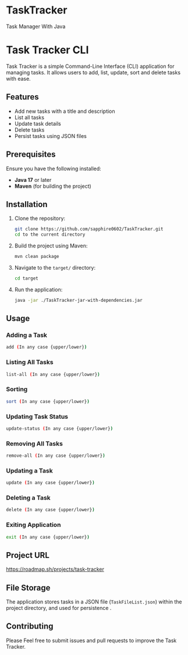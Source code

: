 # TaskTracker
Task Manager With Java
# Task Tracker CLI

Task Tracker is a simple Command-Line Interface (CLI) application for managing tasks. It allows users to add, list, update, sort and delete tasks with ease.

## Features
- Add new tasks with a title and description
- List all tasks
- Update task details
- Delete tasks
- Persist tasks using JSON files

## Prerequisites
Ensure you have the following installed:
- **Java 17** or later
- **Maven** (for building the project)

## Installation
1. Clone the repository:
   ```sh
   git clone https://github.com/sapphire0602/TaskTracker.git
   cd to the current directory
   ```

2. Build the project using Maven:
   ```sh
   mvn clean package
   ```

3. Navigate to the `target/` directory:
   ```sh
   cd target
   ```

4. Run the application:
   ```sh
   java -jar ./TaskTracker-jar-with-dependencies.jar 
   ```

## Usage
### Adding a Task
```sh
add (In any case {upper/lower})
```

### Listing All Tasks
```sh
list-all (In any case {upper/lower})
```

### Sorting
```sh
sort (In any case {upper/lower})
```
### Updating Task Status
```sh
update-status (In any case {upper/lower})
```
### Removing All Tasks
```sh
remove-all (In any case {upper/lower})
```

### Updating a Task
```sh
update (In any case {upper/lower})
```

### Deleting a Task
```sh
delete (In any case {upper/lower})
```

### Exiting Application
```sh
exit (In any case {upper/lower})
```
## Project URL
https://roadmap.sh/projects/task-tracker

## File Storage
The application stores tasks in a JSON file (`TaskFileList.json`) within the project directory, and used for persistence .

## Contributing
Please Feel free to submit issues and pull requests to improve the Task Tracker.


